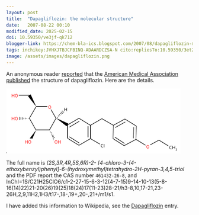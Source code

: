 ```yaml
---
layout: post
title:  "Dapagliflozin: the molecular structure"
date:   2007-08-22 00:10
modified_date: 2025-02-15
doi: 10.59350/ve3jf-qk712
blogger-link: https://chem-bla-ics.blogspot.com/2007/08/dapagliflozin-molecular-structure.html
tags: inchikey:JVHXJTBJCFBINQ-ADAARDCZSA-N cito:repliesTo:10.59350/3et2a-pkv75
image: /assets/images/dapagliflozin.png
---
```


An anonymous reader [reported](http://chem-bla-ics.blogspot.com/2007/03/what-is-dapagliflozin.html) that the
[American Medical Association](http://www.ama-assn.org/) [published](http://www.ama-assn.org/ama1/pub/upload/mm/365/dapagliflozin.pdf)
the structure of dapagliflozin. Here are the details.

![](/assets/images/dapagliflozin.png)

The full name is *(2S,3R,4R,5S,6R)-2- [4-chloro-3-(4-ethoxybenzyl)phenyl]-6-(hydroxymethyl)tetrahydro-2H-pyran-3,4,5-triol*
and the PDF report the CAS number `461432-26-8`, and
InChI=1S/C21H25ClO6/c1-2-27-15-6-3-12(4-7-15)9-14-10-13(5-8-16(14)22)21-20(26)19(25)18(24)17(11-23)28-21/h3-8,10,17-21,23-26H,2,9,11H2,1H3/t17-,18-,19+,20-,21+/m1/s1.

I have added this information to Wikipedia, see the [Dapagliflozin](http://en.wikipedia.org/wiki/Dapagliflozin) entry.
